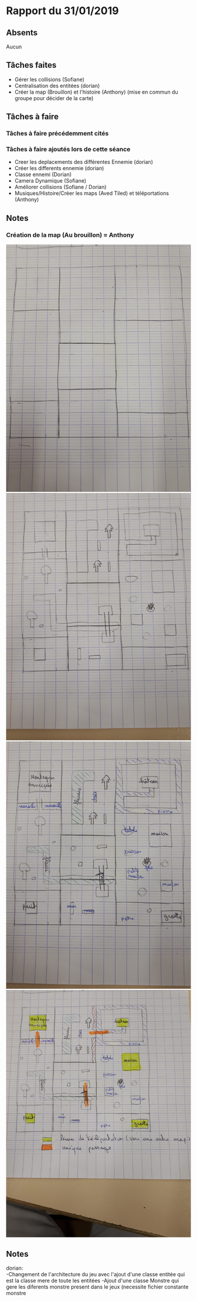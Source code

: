 # Rapport du 31/01/2019
## Absents
Aucun
## Tâches faites
- Gérer les collisions (Sofiane)
- Centralisation des entitées (dorian)
- Créer la map (Brouillon) et l'histoire (Anthony)
  (mise en commun du groupe pour décider de la carte)
## Tâches à faire
### Tâches à faire précédemment cités

### Tâches à faire ajoutés lors de cette séance
-  Creer les deplacements des différentes Ennemie (dorian)
 - Créer les differents ennemie (dorian)
- Classe ennemi (Dorian)
- Camera Dynamique (Sofiane)
- Améliorer collisions (Sofiane / Dorian)
- Musiques/Histoire/Créer les maps (Aved Tiled) et téléportations (Anthony)
## Notes
### Création de la map (Au brouillon) = Anthony
![img](https://github.com/ProjetIsn2019/Rapports/blob/master/images/1548944645-20190131-143927.jpg?raw=true)
![img](https://github.com/ProjetIsn2019/Rapports/blob/master/images/1548944645-20190131-145628.jpg?raw=true)
![img](https://github.com/ProjetIsn2019/Rapports/blob/master/images/1548944646-20190131-150343.jpg?raw=true)
![img](https://github.com/ProjetIsn2019/Rapports/blob/master/images/1548944648-20190131-151302.jpg?raw=true)

## Notes
  dorian:  
-Changement de l'architecture du jeu avec l'ajout d'une classe entitée qui est la classe mere de toute les entitées
-Ajout d'une classe Monstre qui gere les diferents monstre present dans le jeux (necessite fichier constante monstre
